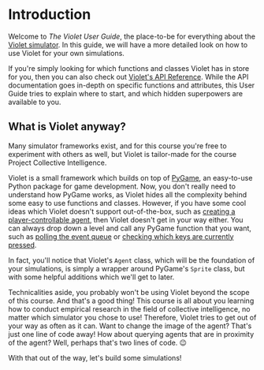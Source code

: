 # Introduction

Welcome to _The Violet User Guide_,
the place-to-be for everything about the [Violet simulator](https://github.com/m-rots/violet).
In this guide, we will have a more detailed look on how to use Violet for your own simulations.

If you're simply looking for which functions and classes Violet has in store for you,
then you can also check out [Violet's API Reference](https://api.violet.m-rots.com/vi).
While the API documentation goes in-depth on specific functions and attributes,
this User Guide tries to explain where to start,
and which hidden superpowers are available to you.

## What is Violet anyway?

Many simulator frameworks exist, and for this course you're free to experiment with others as well,
but Violet is tailor-made for the course Project Collective Intelligence.

Violet is a small framework which builds on top of [PyGame](https://www.pygame.org/wiki/about),
an easy-to-use Python package for game development.
Now, you don't really need to understand how PyGame works,
as Violet hides all the complexity behind some easy to use functions and classes.
However, if you have some cool ideas which Violet doesn't support out-of-the-box,
such as [creating a player-controllable agent](https://github.com/m-rots/violet/blob/eecc28082808b23ef4849cc7b453fad61803a273/examples/proximity-player.py#L11-L20),
then Violet doesn't get in your way either.
You can always drop down a level and call any PyGame function that you want,
such as [polling the event queue](https://www.pygame.org/docs/ref/event.html)
or [checking which keys are currently pressed](https://www.pygame.org/docs/ref/key.html#pygame.key.get_pressed).

In fact, you'll notice that Violet's `Agent` class,
which will be the foundation of your simulations,
is simply a wrapper around PyGame's `Sprite` class,
but with some helpful additions which we'll get to later.

Technicalities aside, you probably won't be using Violet beyond the scope of this course.
And that's a good thing!
This course is all about you learning how to conduct empirical research in the field of collective intelligence,
no matter which simulator you chose to use!
Therefore, Violet tries to get out of your way as often as it can.
Want to change the image of the agent? That's just one line of code away!
How about querying agents that are in proximity of the agent? Well, perhaps that's two lines of code. 😉

With that out of the way, let's build some simulations!